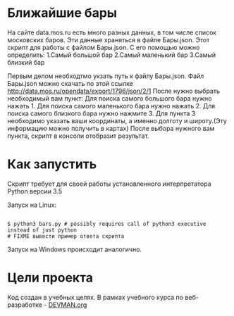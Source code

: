 # Ближайшие бары

На сайте data.mos.ru есть много разных данных, в том числе список московских баров. Эти данные храняться в файле Бары.json. Этот cкрипт для работы с файлом Бары.json. С его помощью можно определить: 1.Самый большой бар 2.Самый маленький бар 3.Самый близкий бар

Первым делом необходтмо укзать путь к файлу Бары.json. Файл Бары.json можно скачать по этой ссылке http://data.mos.ru/opendata/export/1796/json/2/1 После нужно выбрать необходимый вам пункт: Для поиска самого большого бара нужно нажать 1. Для поиска самого маленького бара нужно нажать 2. Для поиска самого близкого бара нужно нажмите 3. Для пункта 3 необходимо указать ваши координаты, а именно долготу и широту.(Эту информацию можно получить в картах) После выбора нужного вам пункта, скрипт в консоли отобразит результат.


# Как запустить

Скрипт требует для своей работы установленного интерпретатора Python версии 3.5

Запуск на Linux:

```#!bash

$ python3 bars.py # possibly requires call of python3 executive instead of just python
# FIXME вывести пример ответа скрипта

```

Запуск на Windows происходит аналогично.

# Цели проекта

Код создан в учебных целях. В рамках учебного курса по веб-разработке - [DEVMAN.org](https://devman.org)
